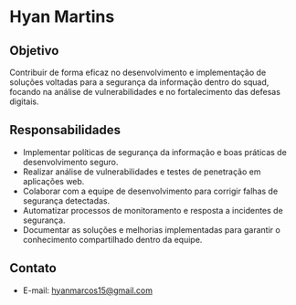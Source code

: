 # Hyan Martins

## Objetivo
Contribuir de forma eficaz no desenvolvimento e implementação de soluções voltadas para a segurança da informação dentro do squad, focando na análise de vulnerabilidades e no fortalecimento das defesas digitais.

## Responsabilidades
- Implementar políticas de segurança da informação e boas práticas de desenvolvimento seguro.
- Realizar análise de vulnerabilidades e testes de penetração em aplicações web.
- Colaborar com a equipe de desenvolvimento para corrigir falhas de segurança detectadas.
- Automatizar processos de monitoramento e resposta a incidentes de segurança.
- Documentar as soluções e melhorias implementadas para garantir o conhecimento compartilhado dentro da equipe.

## Contato
- E-mail: hyanmarcos15@gmail.com

